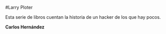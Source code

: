 #Larry Ploter

Esta serie de libros cuentan la historia de un hacker de los que hay pocos.

**Carlos Hernández**
